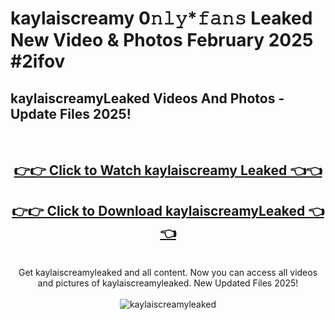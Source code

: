 # kaylaiscreamy 0𝚗𝚕𝚢*𝚏𝚊𝚗𝚜 Leaked New Video & Photos February 2025 #2ifov

<h2>kaylaiscreamyLeaked Videos And Photos - Update Files 2025!</h2>
<br>
<div align="center">
<h2><a href="https://mediaupload.pro?title=kaylaiscreamy&ref=11F" rel="nofollow">👉👉 Click to Watch kaylaiscreamy Leaked 👈👈</a></h2>
<h2><a href="https://mediaupload.pro?title=kaylaiscreamy&ref=11F" rel="nofollow">👉👉 Click to Download kaylaiscreamyLeaked 👈👈</a></h2>
<br>
Get kaylaiscreamyleaked and all content. Now you can access all videos and pictures of kaylaiscreamyleaked. New Updated Files 2025!
<br>
<br>
<a href="https://mediaupload.pro?title=kaylaiscreamy&ref=11F" rel="nofollow" data-target="animated-image.originalLink"><img src="https://i.ibb.co/Gkj2r4b/banner.png" alt="kaylaiscreamyleaked" style="max-width: 100%; display: inline-block;" data-target="animated-image.originalImage"></a>
</div>
<br>


